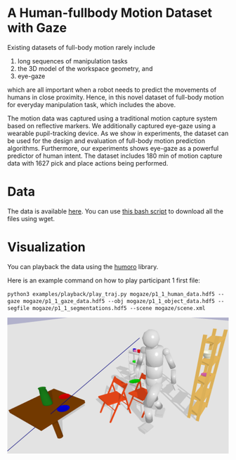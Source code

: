 # A Human-fullbody Motion Dataset with Gaze

Existing datasets of full-body motion rarely include 
1) long sequences of manipulation tasks
2) the 3D model of the workspace geometry, and 
3) eye-gaze

which are all important when a
robot needs to predict the movements of humans in close proximity.
Hence, in this novel dataset of full-body
motion for everyday manipulation task,
which includes the above.


The motion data was captured using a traditional
motion capture system based on reflective markers.
We additionally captured eye-gaze using a wearable pupil-tracking device. 
As we show in experiments, the dataset can be used for the design and evaluation
of full-body motion prediction algorithms.
Furthermore, our experiments shows eye-gaze as a powerful predictor of human intent.
The dataset includes 180 min of motion capture data with
1627 pick and place actions being performed.

# Data
The data is available [here](https://ipvs.informatik.uni-stuttgart.de/mlr/philipp/mogaze/).
You can use [this bash script](https://github.com/PhilippJKratzer/mocap-mlr-datasets/blob/master/mogaze.sh) to download all the files using wget.

# Visualization
You can playback the data using the [humoro](https://github.com/PhilippJKratzer/humoro) library.

Here is an example command on how to play participant 1 first file:
```
python3 examples/playback/play_traj.py mogaze/p1_1_human_data.hdf5 --gaze mogaze/p1_1_gaze_data.hdf5 --obj mogaze/p1_1_object_data.hdf5 --segfile mogaze/p1_1_segmentations.hdf5 --scene mogaze/scene.xml
```

![sample](https://raw.githubusercontent.com/humans-to-robots-motion/mogaze/master/images/im2.png)
